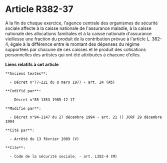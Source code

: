 # Article R382-37

A la fin de chaque exercice, l'agence centrale des organismes de sécurité sociale   affecte à la caisse nationale de
l'assurance maladie, à la caisse nationale des allocations familiales et à la caisse nationale d'assurance vieillesse une
fraction du produit de la contribution prévue à l'article L. 382-4, égale à la différence entre le montant des dépenses du
régime supportées par chacune de ces caisses et le produit des cotisations personnelles des artistes qui ont été attribuées à
chacune d'elles.

**Liens relatifs à cet article**

	**Anciens textes**:

	  - Décret n°77-221 du 8 mars 1977 - art. 24 (Ab)

	**Codifié par**:

	  - Décret n°85-1353 1985-12-17

	**Modifié par**:

	  - Décret n°94-1147 du 27 décembre 1994 - art. 21 () JORF 29 décembre 1994

	**Cité par**:

	  - Arrêté du 13 février 2009 (V)

	**Cite**:

	  - Code de la sécurité sociale. - art. L382-4 (M)
